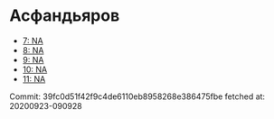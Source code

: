 # Асфандьяров
- [7: NA](7.md)
- [8: NA](8.md)
- [9: NA](9.md)
- [10: NA](10.md)
- [11: NA](11.md)

Commit: 39fc0d51f42f9c4de6110eb8958268e386475fbe
 fetched at: 20200923-090928
